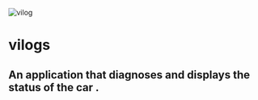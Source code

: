 ![vilog](https://user-images.githubusercontent.com/80629705/189696478-997e4a76-8f71-4220-8cc9-9b2fc2771b1e.jpg)
# vilogs

## An application that diagnoses and displays the status of the car .
